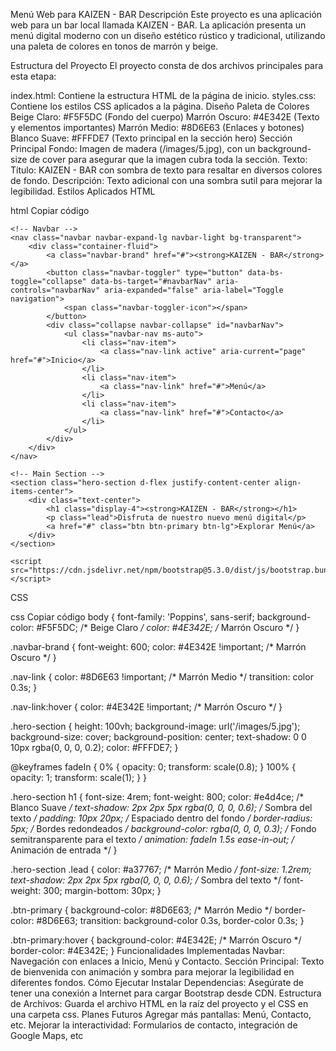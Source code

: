 Menú Web para KAIZEN - BAR
Descripción
Este proyecto es una aplicación web para un bar local llamada KAIZEN - BAR. La aplicación presenta un menú digital moderno con un diseño estético rústico y tradicional, utilizando una paleta de colores en tonos de marrón y beige.

Estructura del Proyecto
El proyecto consta de dos archivos principales para esta etapa:

index.html: Contiene la estructura HTML de la página de inicio.
styles.css: Contiene los estilos CSS aplicados a la página.
Diseño
Paleta de Colores
Beige Claro: #F5F5DC (Fondo del cuerpo)
Marrón Oscuro: #4E342E (Texto y elementos importantes)
Marrón Medio: #8D6E63 (Enlaces y botones)
Blanco Suave: #FFFDE7 (Texto principal en la sección hero)
Sección Principal
Fondo: Imagen de madera (/images/5.jpg), con un background-size de cover para asegurar que la imagen cubra toda la sección.
Texto:
Título: KAIZEN - BAR con sombra de texto para resaltar en diversos colores de fondo.
Descripción: Texto adicional con una sombra sutil para mejorar la legibilidad.
Estilos Aplicados
HTML

html
Copiar código
<!DOCTYPE html>
<html lang="es">
<head>
    <meta charset="UTF-8">
    <meta name="viewport" content="width=device-width, initial-scale=1.0">
    <title>Menú Web - Inicio</title>
    <link href="https://fonts.googleapis.com/css2?family=Poppins:wght@300;400;600&display=swap" rel="stylesheet">
    <link href="https://cdn.jsdelivr.net/npm/bootstrap@5.3.0/dist/css/bootstrap.min.css" rel="stylesheet">
    <link rel="stylesheet" href="css/styles.css">
</head>
<body>

    <!-- Navbar -->
    <nav class="navbar navbar-expand-lg navbar-light bg-transparent">
        <div class="container-fluid">
            <a class="navbar-brand" href="#"><strong>KAIZEN - BAR</strong></a>
            <button class="navbar-toggler" type="button" data-bs-toggle="collapse" data-bs-target="#navbarNav" aria-controls="navbarNav" aria-expanded="false" aria-label="Toggle navigation">
                <span class="navbar-toggler-icon"></span>
            </button>
            <div class="collapse navbar-collapse" id="navbarNav">
                <ul class="navbar-nav ms-auto">
                    <li class="nav-item">
                        <a class="nav-link active" aria-current="page" href="#">Inicio</a>
                    </li>
                    <li class="nav-item">
                        <a class="nav-link" href="#">Menú</a>
                    </li>
                    <li class="nav-item">
                        <a class="nav-link" href="#">Contacto</a>
                    </li>
                </ul>
            </div>
        </div>
    </nav>

    <!-- Main Section -->
    <section class="hero-section d-flex justify-content-center align-items-center">
        <div class="text-center">
            <h1 class="display-4"><strong>KAIZEN - BAR</strong></h1>
            <p class="lead">Disfruta de nuestro nuevo menú digital</p>
            <a href="#" class="btn btn-primary btn-lg">Explorar Menú</a>
        </div>
    </section>

    <script src="https://cdn.jsdelivr.net/npm/bootstrap@5.3.0/dist/js/bootstrap.bundle.min.js"></script>
</body>
</html>
CSS

css
Copiar código
body {
    font-family: 'Poppins', sans-serif;
    background-color: #F5F5DC; /* Beige Claro */
    color: #4E342E; /* Marrón Oscuro */
}

.navbar-brand {
    font-weight: 600;
    color: #4E342E !important; /* Marrón Oscuro */
}

.nav-link {
    color: #8D6E63 !important; /* Marrón Medio */
    transition: color 0.3s;
}

.nav-link:hover {
    color: #4E342E !important; /* Marrón Oscuro */
}

.hero-section {
    height: 100vh;
    background-image: url('/images/5.jpg'); 
    background-size: cover;
    background-position: center;
    text-shadow: 0 0 10px rgba(0, 0, 0, 0.2);
    color: #FFFDE7; 
}

@keyframes fadeIn {
    0% {
        opacity: 0;
        transform: scale(0.8);
    }
    100% {
        opacity: 1;
        transform: scale(1);
    }
}

.hero-section h1 {
    font-size: 4rem;
    font-weight: 800;
    color: #e4d4ce; /* Blanco Suave */
    text-shadow: 2px 2px 5px rgba(0, 0, 0, 0.6); /* Sombra del texto */
    padding: 10px 20px; /* Espaciado dentro del fondo */
    border-radius: 5px; /* Bordes redondeados */
    background-color: rgba(0, 0, 0, 0.3); /* Fondo semitransparente para el texto */
    animation: fadeIn 1.5s ease-in-out; /* Animación de entrada */
}

.hero-section .lead {
    color: #a37767; /* Marrón Medio */
    font-size: 1.2rem;
    text-shadow: 2px 2px 5px rgba(0, 0, 0, 0.6); /* Sombra del texto */
    font-weight: 300;
    margin-bottom: 30px;
}

.btn-primary {
    background-color: #8D6E63; /* Marrón Medio */
    border-color: #8D6E63;
    transition: background-color 0.3s, border-color 0.3s;
}

.btn-primary:hover {
    background-color: #4E342E; /* Marrón Oscuro */
    border-color: #4E342E;
}
Funcionalidades Implementadas
Navbar: Navegación con enlaces a Inicio, Menú y Contacto.
Sección Principal: Texto de bienvenida con animación y sombra para mejorar la legibilidad en diferentes fondos.
Cómo Ejecutar
Instalar Dependencias: Asegúrate de tener una conexión a Internet para cargar Bootstrap desde CDN.
Estructura de Archivos: Guarda el archivo HTML en la raíz del proyecto y el CSS en una carpeta css.
Planes Futuros
Agregar más pantallas: Menú, Contacto, etc.
Mejorar la interactividad: Formularios de contacto, integración de Google Maps, etc